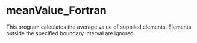 # meanValue_Fortran
This program calculates the average value of supplied elements. Elements outside the specified boundary interval are ignored.
